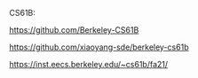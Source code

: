 
CS61B:

https://github.com/Berkeley-CS61B

https://github.com/xiaoyang-sde/berkeley-cs61b

https://inst.eecs.berkeley.edu/~cs61b/fa21/
